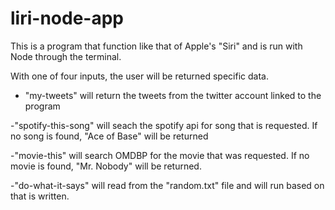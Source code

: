 # liri-node-app

This is a program that function like that of Apple's "Siri" and is run with Node through the terminal. 

With one of four inputs, the user will be returned specific data.

- "my-tweets" will return the tweets from the twitter account linked to the program

-"spotify-this-song" will seach the spotify api for song that is requested. If no song is found, "Ace of Base" will be returned

-"movie-this" will search OMDBP for the movie that was requested. If no movie is found, "Mr. Nobody" will be returned.

-"do-what-it-says" will read from the "random.txt" file and will run based on that is written.